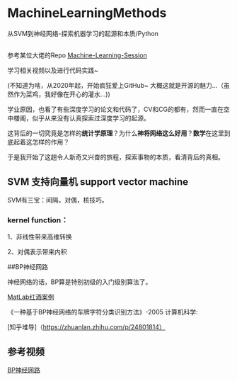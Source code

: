 # MachineLearningMethods

从SVM到神经网络-探索机器学习的起源和本质/Python

##

参考某位大佬的Repo [Machine-Learning-Session](https://github.com/shuhuai007/Machine-Learning-Session)

学习相关视频以及进行代码实践~

(不知道为啥，从2020年起，开始疯狂爱上GitHub~ 大概这就是开源的魅力...（虽然作为菜鸡，我好像在开心的灌水...))

学业原因，也看了有些深度学习的论文和代码了，CV和CG的都有，然而一直在空中楼阁，似乎从来没有认真探索过深度学习的起源。

这背后的一切究竟是怎样的**统计学原理**？为什么**神将网络这么好用**？**数学**在这里到底起着这怎样的作用？

于是我开始了这趟令人新奇又兴奋的旅程，探索事物的本质，看清背后的真相。

## SVM 支持向量机 support vector machine

SVM有三宝：间隔，对偶，核技巧。

### kernel function：

1、非线性带来高维转换

2、对偶表示带来内积



##BP神经网路

神经网络的话，BP算是特别初级的入门级别算法了。

[MatLab红酒案例](https://www.bilibili.com/video/BV1Jp4y1y7m6?from=search&seid=1164372499231397940)

《一种基于BP神经网络的车牌字符分类识别方法》-2005 计算机科学:

[知乎堆导]（https://zhuanlan.zhihu.com/p/24801814）

## 参考视频

[BP神经网路](https://www.bilibili.com/video/BV1A4411x76J?from=search&seid=1798921675238288346)


